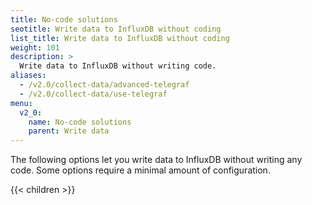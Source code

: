 ```yaml
---
title: No-code solutions
seotitle: Write data to InfluxDB without coding
list_title: Write data to InfluxDB without coding
weight: 101
description: >
  Write data to InfluxDB without writing code.
aliases:
  - /v2.0/collect-data/advanced-telegraf
  - /v2.0/collect-data/use-telegraf
menu:
  v2_0:
    name: No-code solutions
    parent: Write data
---
```


The following options let you write data to InfluxDB without writing any code. Some options require a minimal amount of configuration.

{{< children >}}
